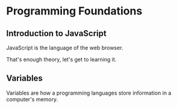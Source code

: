 # Programming Foundations

## Introduction to JavaScript

JavaScript is the language of the web browser.

That's enough theory, let's get to learning it.

## Variables

Variables are how a programming languages store information in a computer's memory.
